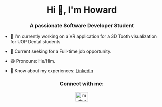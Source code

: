 <h1 align="center">Hi 🤟, I'm Howard</h1>
<h3 align="center">A passionate Software Developer Student</h3>

- 🔭 I’m currently working on a VR application for a 3D Tooth visualization for UOP Dental students

- 💼 Current seeking for a Full-time job opportunity.

- 😄 Pronouns: He/Him.

- 📄 Know about my experiences: [LinkedIn](https://www.linkedin.com/in/minglee199668/)
  


<h3 align="center">Connect with me:</h3>
<p align="center">
<a href="https://www.linkedin.com/in/minglee199668/" target="blank"><img align="center" src="https://raw.githubusercontent.com/rahuldkjain/github-profile-readme-generator/master/src/images/icons/Social/linked-in-alt.svg" alt="maisawr" height="30" width="40" /></a>
</p>
<!--
**HowardLee134/HowardLee134** is a ✨ _special_ ✨ repository because its `README.md` (this file) appears on your GitHub profile.

Here are some ideas to get you started:

- 🔭 I’m currently working on ...
- 🌱 I’m currently learning ...
- 👯 I’m looking to collaborate on ...
- 🤔 I’m looking for help with ...
- 💬 Ask me about ...
- 📫 How to reach me: ...
- 😄 Pronouns: ...
- ⚡ Fun fact: ...
-->
